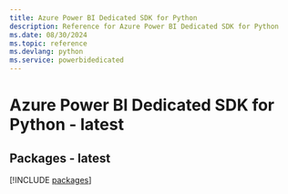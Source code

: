```yaml
---
title: Azure Power BI Dedicated SDK for Python
description: Reference for Azure Power BI Dedicated SDK for Python
ms.date: 08/30/2024
ms.topic: reference
ms.devlang: python
ms.service: powerbidedicated
---
```

# Azure Power BI Dedicated SDK for Python - latest
## Packages - latest
[!INCLUDE [packages](power-bi-dedicated-index.md)]
